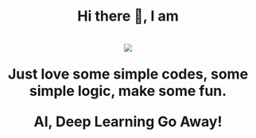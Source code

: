 <h1 align ="center">Hi there 👋, I am<h1>
  
  <p align="center">
  <a href="https://github.com/DenverCoder1/readme-typing-svg"><img src="https://readme-typing-svg.herokuapp.com/?center=true&vCenter=true&multiline=true&width=500&height=60&lines=Lizhenghe.Chen;A+Stupid+Computer+Science+Student+......"></a>
</p>
<!--   
  [![Typing SVG](https://readme-typing-svg.herokuapp.com?center=true&vCenter=true&multiline=true&width=500&height=60&lines=Lizhenghe.Chen;A+Stupid+Computer+Science+Student+......)](https://git.io/typing-svg) -->
<div align ="center" >
Just love some simple codes, some simple logic, make some fun.
  <p>
  AI, Deep Learning Go Away!
</div>



<!--
**Lizhenghe-Chen/Lizhenghe-Chen** is a ✨ _special_ ✨ repository because its `README.md` (this file) appears on your GitHub profile.

Here are some ideas to get you started:

- 🔭 I’m currently working on ...
- 🌱 I’m currently learning ...
- 👯 I’m looking to collaborate on ...
- 🤔 I’m looking for help with ...
- 💬 Ask me about ...
- 📫 How to reach me: ...
- 😄 Pronouns: ...
- ⚡ Fun fact: ...
-->
